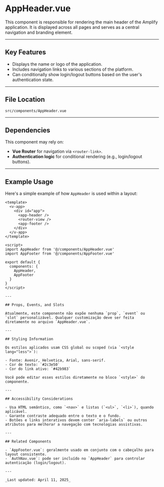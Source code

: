 # AppHeader.vue

This component is responsible for rendering the main header of the Amplify application. It is displayed across all pages and serves as a central navigation and branding element.

---

## Key Features

- Displays the name or logo of the application.
- Includes navigation links to various sections of the platform.
- Can conditionally show login/logout buttons based on the user's authentication state.

---

## File Location

`src/components/AppHeader.vue`

---

## Dependencies

This component may rely on:

- **Vue Router** for navigation via `<router-link>`.
- **Authentication logic** for conditional rendering (e.g., login/logout buttons).

---

## Example Usage

Here's a simple example of how `AppHeader` is used within a layout:

```vue
<template>
  <v-app>
    <div id="app">
      <app-header />
      <router-view />
      <app-footer />
    </div>
  </v-app>
</template>

<script>
import AppHeader from '@/components/AppHeader.vue'
import AppFooter from '@/components/AppFooter.vue'

export default {
  components: {
    AppHeader,
    AppFooter
  }
}
</script>

---

## Props, Events, and Slots

Atualmente, este componente não expõe nenhuma `prop`, `event` ou `slot` personalizável. Qualquer customização deve ser feita diretamente no arquivo `AppHeader.vue`.

---

## Styling Information

Os estilos aplicados usam CSS global ou scoped (via `<style lang="less">`):

- Fonte: Avenir, Helvetica, Arial, sans-serif.
- Cor de texto: `#2c3e50`
- Cor do link ativo: `#42b983`

Você pode editar esses estilos diretamente no bloco `<style>` do componente.

---

## Accessibility Considerations

- Usa HTML semântico, como `<nav>` e listas (`<ul>`, `<li>`), quando aplicável.
- Garante contraste adequado entre o texto e o fundo.
- Botões e links interativos devem conter `aria-labels` ou outros atributos para melhorar a navegação com tecnologias assistivas.

---

## Related Components

- `AppFooter.vue`: geralmente usado em conjunto com o cabeçalho para layout consistente.
- `AuthNav.vue`: pode ser incluído no `AppHeader` para controlar autenticação (login/logout).

---

_Last updated: April 11, 2025_
